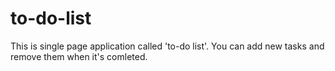 # to-do-list
This is single page application called 'to-do list'. You can add new tasks and remove them when it's comleted.
